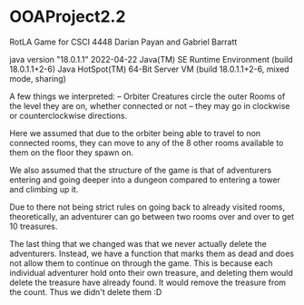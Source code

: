 # OOAProject2.2
RotLA Game for CSCI 4448
Darian Payan and Gabriel Barratt

java version "18.0.1.1" 2022-04-22
Java(TM) SE Runtime Environment (build 18.0.1.1+2-6)
Java HotSpot(TM) 64-Bit Server VM (build 18.0.1.1+2-6, mixed mode, sharing)

A few things we interpreted:
– Orbiter Creatures circle the outer Rooms of the level they are on, whether connected 
or not – they may go in clockwise or counterclockwise directions.

Here we assumed that due to the orbiter being able to travel to non connected rooms, they can move to any of the 8 other rooms available to them on the floor they spawn on.

We also assumed that the structure of the game is that of adventurers entering and going deeper into a dungeon compared to entering a tower and climbing up it.

Due to there not being strict rules on going back to already visited rooms, theoretically, an adventurer can go between two rooms over and over to get 10 treasures.

The last thing that we changed was that we never actually delete the adventurers. Instead, we have a function that marks them as dead and does not allow them to continue on through the game. This is because each individual adventurer hold onto their own treasure, and deleting them would delete the treasure have already found. It would remove the treasure from the count. Thus we didn't delete them :D
